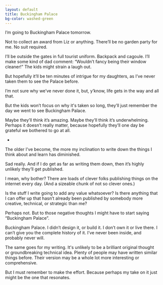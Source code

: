 ```yaml
---
layout: default
title: Buckingham Palace
bg-color: washed-green
---
```


I’m going to Buckingham Palace tomorrow.

Not to collect an award from Liz or anything. There’ll be no garden party for me. No suit required.

I’ll be outside the gates in full tourist uniform. Backpack and cagoule. I’ll make some kind of dad comment: “Wouldn’t fancy being their window cleaner!” The kids might strain a laugh out.

But hopefully it’ll be ten minutes of intrigue for my daughters, as I’ve never taken them to see the Palace before.

I’m not sure why we’ve never done it, but, y’know, life gets in the way and all that.

But the kids won’t focus on why it's taken so long, they’ll just remember the day we went to see Buckingham Palace.

Maybe they’ll think it’s amazing. Maybe they’ll think it’s underwhelming. Perhaps it doesn’t really matter, because hopefully they’ll one day be grateful we bothered to go at all.

*

The older I've become, the more my inclination to write down the things I think about and learn has diminished.

Sad really. And if I do get as far as writing them down, then it’s highly unlikely they’ll get published.

I mean, why bother? There are loads of clever folks publishing things on the internet every day. (And a sizeable chunk of not so clever ones.)

Is the stuff I write going to add any value whatsoever? Is there anything that I can offer up that hasn’t already been published by somebody more creative, technical, or strategic than me?

Perhaps not. But to those negative thoughts I might have to start saying “Buckingham Palace”.

Buckingham Palace. I didn’t design it, or build it. I don’t own it or live there. I can’t give you the complete history of it. I’ve never been inside, and probably never will.

The same goes for my writing. It's unlikely to be a brilliant original thought or groundbreaking technical idea. Plenty of people may have written similar things before. Their version may be a whole lot more interesting or comprehensive.

But I must remember to make the effort. Because perhaps my take on it just might be the one that resonates.
